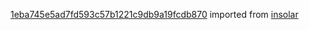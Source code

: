 [1eba745e5ad7fd593c57b1221c9db9a19fcdb870](https://github.com/insolar/insolar/commit/1eba745e5ad7fd593c57b1221c9db9a19fcdb870) imported from [insolar](https://github.com/insolar/insolar)
